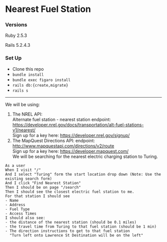 # Nearest Fuel Station

### Versions

Ruby 2.5.3

Rails 5.2.4.3

### Set Up

- Clone this repo
- `bundle install`
- `bundle exec figaro install`
- `rails db:{create,migrate}`
- `rails s`

-------

We will be using:
1. The NREL API: <br>
Alternate fuel station - nearest station endpoint: https://developer.nrel.gov/docs/transportation/alt-fuel-stations-v1/nearest/ <br>
Sign up for a key here: https://developer.nrel.gov/signup/
2. The MapQuest Directions API:
endpoint: http://www.mapquestapi.com/directions/v2/route <br>
Sign up for a key here: https://developer.mapquest.com/ <br>
We will be searching for the nearest electric charging station to Turing.
```
As a user
When I visit "/"
And I select "Turing" form the start location drop down (Note: Use the existing search form)
And I click "Find Nearest Station"
Then I should be on page "/search"
Then I should see the closest electric fuel station to me.
For that station I should see
- Name
- Address
- Fuel Type
- Access Times
I should also see:
- the distance of the nearest station (should be 0.1 miles)
- the travel time from Turing to that fuel station (should be 1 min)
- The direction instructions to get to that fuel station
  "Turn left onto Lawrence St Destination will be on the left"
```
